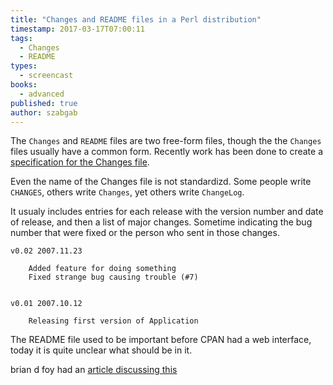 ```yaml
---
title: "Changes and README files in a Perl distribution"
timestamp: 2017-03-17T07:00:11
tags:
  - Changes
  - README
types:
  - screencast
books:
  - advanced
published: true
author: szabgab
---
```



The `Changes` and `README` files are two free-form files, though the the `Changes` files
usually have a common form. Recently work has been done to
create a [specification for the Changes file](https://metacpan.org/pod/CPAN::Changes::Spec).


<slidecast file="advanced-perl/libraries-and-modules/changes-and-readme" youtube="tlrm0Zm3Lr8" />

Even the name of the Changes file is not standardizd. Some people write `CHANGES`,
others write `Changes`, yet others write `ChangeLog`.

It usualy includes entries for each release with the version number and date of release,
and then a list of major changes. Sometime indicating the bug number that were fixed or
the person who sent in those changes.

```
v0.02 2007.11.23

    Added feature for doing something
    Fixed strange bug causing trouble (#7)


v0.01 2007.10.12

    Releasing first version of Application
```


The README file used to be important before CPAN had a web interface, today it
is quite unclear what should be in it.

brian d foy had an
[article discussing this](http://blogs.perl.org/users/brian_d_foy/2015/01/what-should-be-in-a-cpan-distro-readme.html)


